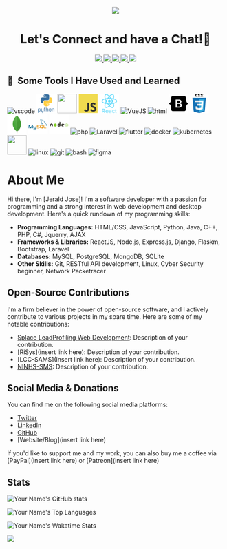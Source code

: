 <p align="center">
  <img src="https://capsule-render.vercel.app/api?type=waving&color=gradient&text=Hello!&height=100&section=header"/>
</p>

<h1 align="center">
  Let's Connect and have a Chat!💬
</h1>

<p align="center">
<a href="https://www.linkedin.com/in/jeraldjose/">
  <img height="50" src="https://res.cloudinary.com/dbkpjazoq/image/upload/v1688144593/social-media-icon/linkedin_wvfje7.png"/>
</a>
<a href="https://wa.me/qr/SP5SZZGGVJ3SE1">
  <img height="50" src="https://res.cloudinary.com/dbkpjazoq/image/upload/v1688144593/social-media-icon/whatsapp_waie0a.png"/>
</a>
<a href="https://web.facebook.com/jerald.jose.316">
  <img height="50" src="https://res.cloudinary.com/dbkpjazoq/image/upload/v1688144594/social-media-icon/facebook_laopcg.png"/>
</a>
<a href="patreon.com/user?u=84868330">
  <img height="50" src="https://res.cloudinary.com/dbkpjazoq/image/upload/v1688144594/social-media-icon/patreon_gtvjim.png"/>
</a>
<a href="mailto:jeraldjose16@gmail.com">
  <img height="50" src="https://res.cloudinary.com/dbkpjazoq/image/upload/v1688146129/social-media-icon/gmail_euusko.png"/>
</a>
</p>


<h2> 🚀 &nbsp;Some Tools I Have Used and Learned</h2>
<p align="left">
<img src="https://cdn.jsdelivr.net/gh/devicons/devicon/icons/vscode/vscode-original.svg" alt="vscode" width="45" height="45"/>
<img src="https://raw.githubusercontent.com/devicons/devicon/master/icons/python/python-original-wordmark.svg" alt="python" width="45" height="45" />
<img src="https://cdn.jsdelivr.net/gh/devicons/devicon/icons/cplusplus/cplusplus-original.svg" width="45" height="45"/>
<img src="https://raw.githubusercontent.com/devicons/devicon/master/icons/javascript/javascript-original.svg" alt="javascript" width="45" height="45" />
<img src="https://raw.githubusercontent.com/devicons/devicon/master/icons/react/react-original-wordmark.svg" alt="react" width="45" height="45" />
<img src="https://cdn.jsdelivr.net/gh/devicons/devicon/icons/vuejs/vuejs-original-wordmark.svg" alt="VueJS" width="45" height="45"/>
<img src="https://cdn.jsdelivr.net/gh/devicons/devicon/icons/html5/html5-original.svg" alt="html" width="45" height="45"/>
<img src="https://raw.githubusercontent.com/devicons/devicon/master/icons/bootstrap/bootstrap-plain.svg" alt="bootstrap" width="45" height="45" />
<img src="https://raw.githubusercontent.com/devicons/devicon/master/icons/css3/css3-original-wordmark.svg" alt="css3" width="45" height="45" />
<img src="https://raw.githubusercontent.com/devicons/devicon/master/icons/mongodb/mongodb-original.svg" alt="mongodb" width="45" height="45" />
<img src="https://raw.githubusercontent.com/devicons/devicon/master/icons/mysql/mysql-original-wordmark.svg" alt="mysql" width="45" height="45" />
<img src="https://raw.githubusercontent.com/devicons/devicon/master/icons/nodejs/nodejs-original-wordmark.svg" alt="nodejs" width="45" height="45" />
<img src="https://cdn.jsdelivr.net/gh/devicons/devicon/icons/php/php-original.svg" alt="php" width="45" height="45"/>
<img src="https://cdn.jsdelivr.net/gh/devicons/devicon/icons/laravel/laravel-plain-wordmark.svg" alt="Laravel" width="45" height="45"/>
<img src="https://cdn.jsdelivr.net/gh/devicons/devicon/icons/flutter/flutter-original.svg" alt="flutter" width="45" height="45"/>
<img src="https://cdn.jsdelivr.net/gh/devicons/devicon/icons/docker/docker-original.svg" alt="docker" width="45" height="45"/>
<img src="https://cdn.jsdelivr.net/gh/devicons/devicon/icons/kubernetes/kubernetes-plain.svg" alt="kubernetes" width="45" height="45"/>
<img src="https://cdn.jsdelivr.net/gh/devicons/devicon/icons/amazonwebservices/amazonwebservices-plain-wordmark.svg" width="45" height="45"/>
<img src="https://cdn.jsdelivr.net/gh/devicons/devicon/icons/linux/linux-original.svg" alt="linux" width="45" height="45"/>       
<img src="https://cdn.jsdelivr.net/gh/devicons/devicon/icons/git/git-original.svg" alt="git" width="45" height="45"/>
<img src="https://cdn.jsdelivr.net/gh/devicons/devicon/icons/bash/bash-original.svg" alt="bash" width="45" height="45"/>
<img src="https://cdn.jsdelivr.net/gh/devicons/devicon/icons/figma/figma-original.svg" alt="figma" width="45" height="45"/>   
</p>

# About Me

Hi there, I'm [Jerald Jose]! I'm a software developer with a passion for programming and a strong interest in web development and desktop development. Here's a quick rundown of my programming skills:

- **Programming Languages:** HTML/CSS, JavaScript, Python, Java, C++, PHP, C#, Jquerry, AJAX
- **Frameworks & Libraries:** ReactJS, Node.js, Express.js, Django, Flaskm, Bootstrap, Laravel
- **Databases:** MySQL, PostgreSQL, MongoDB, SQLite
- **Other Skills:** Git, RESTful API development,  Linux, Cyber Security beginner, Network Packetracer

## Open-Source Contributions

I'm a firm believer in the power of open-source software, and I actively contribute to various projects in my spare time. Here are some of my notable contributions:

- [Splace LeadProfiling Web Development](splacebpo.com): Description of your contribution.
- [RiSys](insert link here): Description of your contribution.
- [LCC-SAMS](insert link here): Description of your contribution.
- [NINHS-SMS](ninhs-SchoolManagementSystem.com): Description of your contribution.

## Social Media & Donations

You can find me on the following social media platforms:

- [Twitter]()
- [LinkedIn](https://www.linkedin.com/in/jeraldjose/)
- [GitHub](https://github.com/r47dzt3ch/)
- [Website/Blog](insert link here)

If you'd like to support me and my work, you can also buy me a coffee via [PayPal](insert link here) or [Patreon](insert link here)

## Stats

<!-- GitHub Stats Card -->
![Your Name's GitHub stats](https://github-readme-stats.vercel.app/api?username=r47dzt3ch&show_icons=true&theme=dark)

<!-- Top Languages Card -->
![Your Name's Top Languages](https://github-readme-stats.vercel.app/api/top-langs/?username=r47dzt3ch&layout=compact&theme=dark)

<!-- Wakatime Stats Card -->
![Your Name's Wakatime Stats](https://github-readme-stats.vercel.app/api/wakatime?username=r47dzt3ch&layout=compact&theme=dark)

<p align="left">
  <img src="https://capsule-render.vercel.app/api?type=waving&color=gradient&height=100&section=footer"/>
</p>
